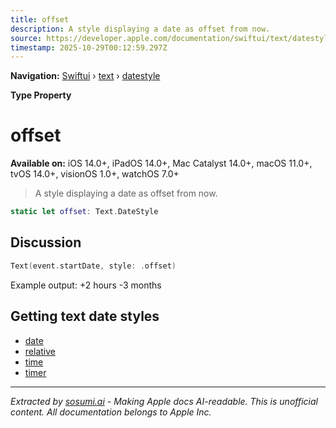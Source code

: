 ```yaml
---
title: offset
description: A style displaying a date as offset from now.
source: https://developer.apple.com/documentation/swiftui/text/datestyle/offset
timestamp: 2025-10-29T00:12:59.297Z
---
```


**Navigation:** [Swiftui](/documentation/swiftui) › [text](/documentation/swiftui/text) › [datestyle](/documentation/swiftui/text/datestyle)

**Type Property**

# offset

**Available on:** iOS 14.0+, iPadOS 14.0+, Mac Catalyst 14.0+, macOS 11.0+, tvOS 14.0+, visionOS 1.0+, watchOS 7.0+

> A style displaying a date as offset from now.

```swift
static let offset: Text.DateStyle
```

## Discussion

```swift
Text(event.startDate, style: .offset)
```

Example output: +2 hours -3 months

## Getting text date styles

- [date](/documentation/swiftui/text/datestyle/date)
- [relative](/documentation/swiftui/text/datestyle/relative)
- [time](/documentation/swiftui/text/datestyle/time)
- [timer](/documentation/swiftui/text/datestyle/timer)

---

*Extracted by [sosumi.ai](https://sosumi.ai) - Making Apple docs AI-readable.*
*This is unofficial content. All documentation belongs to Apple Inc.*
